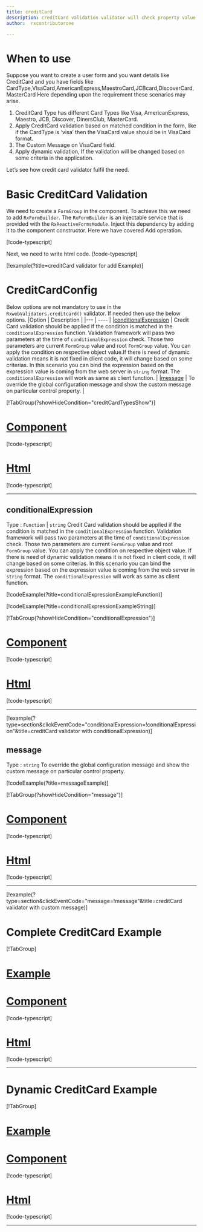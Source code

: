 ```yaml
---
title: creditCard 
description: creditCard validation validator will check property value is creditcardtype or not, It will not allow to enter any value other than credit card format.
author:  rxcontributorone

---
```

# When to use
Suppose you want to create a user form and you want details like CreditCard and you have fields like CardType,VisaCard,AmericanExpress,MaestroCard,JCBcard,DiscoverCard,MasterCard  Here depending upon the requirement these scenarios may arise.  
1.  CreditCard Type has different Card Types like Visa, AmericanExpress, Maestro, JCB, Discover, DinersClub, MasterCard.
2. 	Apply CreditCard validation based on matched condition in the form, like if the CardType  is ‘visa’ then the VisaCard value should be in VisaCard format.
3.  The Custom Message on VisaCard field.  
4.	Apply dynamic validation, If the validation will be changed based on some criteria in the application.

Let’s see how credit card validator fulfil the need.

# Basic CreditCard Validation
We need to create a `FormGroup` in the component. To achieve this we need to add `RxFormBuilder`. The `RxFormBuilder` is an injectable service that is provided with the `RxReactiveFormsModule`. Inject this dependency by adding it to the component constructor.
Here we have covered Add operation. 

[!code-typescript[](\assets\examples\reactive-form-validators\validators\creditCard\add\credit-card-add.component.ts?type=section)]

Next, we need to write html code.
[!code-typescript[](\assets\examples\reactive-form-validators\validators\creditCard\add\credit-card-add.component.html?type=section)]

[!example(?title=creditCard validator for add Example)]
<app-creditCard-add-validator></app-creditCard-add-validator>

# CreditCardConfig
Below options are not mandatory to use in the `RxwebValidators.creditcard()` validator. If needed then use the below options.
|Option | Description |
|--- | ---- |
|[conditionalExpression](#conditionalexpression) | Credit Card validation should be applied if the condition is matched in the `conditionalExpression` function. Validation framework will pass two parameters at the time of `conditionalExpression` check. Those two parameters are current `FormGroup` value and root `FormGroup` value. You can apply the condition on respective object value.If there is need of dynamic validation means it is not fixed in client code, it will change based on some criterias. In this scenario you can bind the expression based on the expression value is coming from the web server in `string` format. The `conditionalExpression` will work as same as client function. |
|[message](#message) | To override the global configuration message and show the custom message on particular control property. |

[!TabGroup(?showHideCondition="creditCardTypesShow")]
# [Component](#tab\creditCardTypesComponent)
[!code-typescript[](\assets\examples\reactive-form-validators\validators\creditCard\creditCardTypes\credit-card-credit-card-types.component.ts)]
# [Html](#tab\creditCardTypesHtml)
[!code-typescript[](\assets\examples\reactive-form-validators\validators\creditCard\creditCardTypes\credit-card-credit-card-types.component.html)]
***

## conditionalExpression 
Type :  `Function`  |  `string`
Credit Card validation should be applied if the condition is matched in the `conditionalExpression` function. Validation framework will pass two parameters at the time of `conditionalExpression` check. Those two parameters are current `FormGroup` value and root `FormGroup` value. You can apply the condition on respective object value.
If there is need of dynamic validation means it is not fixed in client code, it will change based on some criterias. In this scenario you can bind the expression based on the expression value is coming from the web server in `string` format. The `conditionalExpression` will work as same as client function.

[!codeExample(?title=conditionalExpressionExampleFunction)]

[!codeExample(?title=conditionalExpressionExampleString)]

[!TabGroup(?showHideCondition="conditionalExpression")]
# [Component](#tab\conditionalExpressionComponent)
[!code-typescript[](\assets\examples\reactive-form-validators\validators\creditCard\conditionalExpression\credit-card-conditional-expressions.component.ts)]
# [Html](#tab\conditionalExpressionHtml)
[!code-typescript[](\assets\examples\reactive-form-validators\validators\creditCard\conditionalExpression\credit-card-conditional-expressions.component.html)]
***

[!example(?type=section&clickEventCode="conditionalExpression=!conditionalExpression"&title=creditCard validator with conditionalExpression)]
<app-creditCard-conditionalExpression-validator></app-creditCard-conditionalExpression-validator>

## message 
Type :  `string` 
To override the global configuration message and show the custom message on particular control property. 

[!codeExample(?title=messageExample)]

[!TabGroup(?showHideCondition="message")]
# [Component](#tab\messageComponent)
[!code-typescript[](\assets\examples\reactive-form-validators\validators\alpha\message\credit-card-message.component.ts)]
# [Html](#tab\messageHtml)
[!code-typescript[](\assets\examples\reactive-form-validators\validators\creditCard\message\credit-card-message.component.html)]
***

[!example(?type=section&clickEventCode="message=!message"&title=creditCard validator with custom message)]
<app-creditCard-message-validator></app-creditCard-message-validator>

# Complete CreditCard Example
[!TabGroup]
# [Example](#tab\completeexample)
<app-creditCard-complete-validator></app-creditCard-complete-validator>
# [Component](#tab\completecomponent)
[!code-typescript[](\assets\examples\reactive-form-validators\validators\creditCard\complete\credit-card-complete.component.ts)]
# [Html](#tab\completehtml)
[!code-typescript[](\assets\examples\reactive-form-validators\validators\creditCard\complete\credit-card-complete.component.html)]
***

# Dynamic CreditCard Example
[!TabGroup]
# [Example](#tab\dynamicexample)
<app-creditCard-dynamic-validator></app-creditCard-dynamic-validator>
# [Component](#tab\dynamiccomponent)
[!code-typescript[](\assets\examples\reactive-form-validators\validators\creditCard\dynamic\credit-card-dynamic.component.ts)]
# [Html](#tab\dynamichtml)
[!code-typescript[](\assets\examples\reactive-form-validators\validators\creditCard\dynamic\credit-card-dynamic.component.html)]
***
